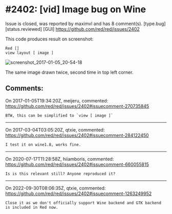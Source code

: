 
#2402: [vid] Image bug on Wine
================================================================================
Issue is closed, was reported by maximvl and has 8 comment(s).
[type.bug] [status.reviewed] [GUI]
<https://github.com/red/red/issues/2402>

This code produces result on screenshot:
```
Red []
view layout [ image ]
```
![screenshot_2017-01-05_20-54-18](https://cloud.githubusercontent.com/assets/949890/21691343/3ee32712-d389-11e6-942b-f84a2be658fe.png)

The same image drawn twice, second time in top left corner.


Comments:
--------------------------------------------------------------------------------

On 2017-01-05T19:34:20Z, meijeru, commented:
<https://github.com/red/red/issues/2402#issuecomment-270735845>

    BTW, this can be simplified to `view [ image ]`

--------------------------------------------------------------------------------

On 2017-03-04T03:05:20Z, qtxie, commented:
<https://github.com/red/red/issues/2402#issuecomment-284122450>

    I test it on wine1.8, works fine.

--------------------------------------------------------------------------------

On 2020-07-17T11:28:58Z, hiiamboris, commented:
<https://github.com/red/red/issues/2402#issuecomment-660055815>

    Is is this relevant still? Anyone reproduced it?

--------------------------------------------------------------------------------

On 2022-09-30T08:06:35Z, qtxie, commented:
<https://github.com/red/red/issues/2402#issuecomment-1263249952>

    Close it as we don't officially support Wine backend and GTK backend is included in Red now.

